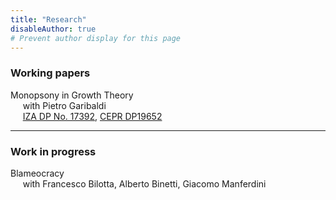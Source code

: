 ```yaml
---
title: "Research"
disableAuthor: true 
# Prevent author display for this page 
---
```


### Working papers

Monopsony in Growth Theory  
&nbsp;&nbsp;&nbsp;&nbsp;    with Pietro Garibaldi  
&nbsp;&nbsp;&nbsp;&nbsp;    [IZA DP No. 17392](https://www.iza.org/en/publications/dp/17392/monopsony-in-growth-theory), [CEPR DP19652](https://cepr.org/publications/dp19652)

---

### Work in progress
 
Blameocracy  
&nbsp;&nbsp;&nbsp;&nbsp;    with Francesco Bilotta, Alberto Binetti, Giacomo Manferdini


